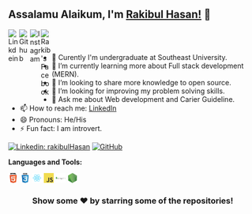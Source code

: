 ## Assalamu Alaikum, I'm [Rakibul Hasan!](https://rakibulhaasan.netlify.app/) 👋

<a href="https://www.linkedin.com/in/md-rakibul-hasan-4454481b9/">
  <img align="left" alt="Linkdein" width="22px" src="https://cdn.jsdelivr.net/npm/simple-icons@v3/icons/linkedin.svg" />
</a>
<a href="https://github.com/Rakibhasan-programmer">
  <img align="left" alt="Github" width="22px" src="https://cdn.jsdelivr.net/npm/simple-icons@v3/icons/github.svg" />
</a>
<a href="https://instagram.com/_xyco_king/">
  <img align="left" alt="Instagram" width="22px" src="https://cdn.jsdelivr.net/npm/simple-icons@v3/icons/instagram.svg" />
</a>
<a href="https://www.facebook.com/rakibulhasan.programmer/">
  <img align="left" alt="Rakib's Facebook" width="22px" src="https://cdn.jsdelivr.net/npm/simple-icons@v3/icons/facebook.svg" />
</a>

<br/>
<br/>


- 🔭 Curently I'm undergraduate at Southeast University.
- 🌱 I’m currently learning more about Full stack development (MERN).
- 👯 I’m looking to share more knowledge to open source.
- 🤔 I’m looking for improving my problem solving skills.
- 💬 Ask me about Web development and Carier Guideline.
- 📫 How to reach me: [LinkedIn](https://www.linkedin.com/in/md-rakibul-hasan-4454481b9/)
- 😄 Pronouns: He/His
- ⚡ Fun fact: I am introvert.


[![Linkedin: rakibulHasan](https://img.shields.io/badge/-rakibulHasan-blue?style=flat-square&logo=Linkedin&logoColor=white&link=https://www.linkedin.com/in/md-rakibul-hasan-4454481b9/)](https://www.linkedin.com/in/md-rakibul-hasan-4454481b9/)
[![GitHub](https://img.shields.io/github/followers/Rakibhasan-programmer?label=follow&style=social)](https://github.com/Rakibhasan-programmer)


**Languages and Tools:**  

<code><img height="20" src="https://raw.githubusercontent.com/github/explore/80688e429a7d4ef2fca1e82350fe8e3517d3494d/topics/html/html.png"></code>
<code><img height="20" src="https://raw.githubusercontent.com/github/explore/80688e429a7d4ef2fca1e82350fe8e3517d3494d/topics/css/css.png"></code>
<code><img height="20" src="https://raw.githubusercontent.com/github/explore/80688e429a7d4ef2fca1e82350fe8e3517d3494d/topics/react/react.png"></code>
<code><img height="20" src="https://raw.githubusercontent.com/github/explore/80688e429a7d4ef2fca1e82350fe8e3517d3494d/topics/javascript/javascript.png"></code>
<code><img height="20" src="https://raw.githubusercontent.com/github/explore/80688e429a7d4ef2fca1e82350fe8e3517d3494d/topics/mongodb/mongodb.png"></code>
<code><img height="20" src="https://raw.githubusercontent.com/github/explore/80688e429a7d4ef2fca1e82350fe8e3517d3494d/topics/nodejs/nodejs.png"></code>  





<div align="center">

### Show some ❤️ by starring some of the repositories!

</div>
